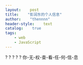 ```yaml
---
layout:    post
title:    "彭润东的个人信息"
author:    "thennnn"
header-style:    text
catalog:    true
tags:
    - web
    - JavaScript
---
```


?
?
?
?
?
你-无-权-查-看-任-何-信-息
